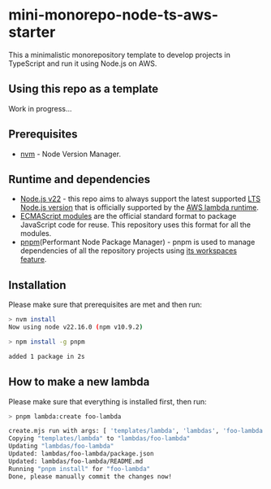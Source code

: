 # mini-monorepo-node-ts-aws-starter

This a minimalistic monorepository template to develop projects in TypeScript and run it using Node.js on AWS.


## Using this repo as a template

Work in progress...


## Prerequisites

- [nvm](https://github.com/nvm-sh/nvm) - Node Version Manager.


## Runtime and dependencies

- [Node.js v22](https://nodejs.org/docs/latest-v22.x/api/index.html) - this repo aims to always support the latest supported [LTS Node.js version](https://nodejs.org/en/about/previous-releases) that is officially supported by the [AWS lambda runtime](https://docs.aws.amazon.com/lambda/latest/dg/lambda-runtimes.html).
- [ECMAScript modules](https://nodejs.org/docs/latest-v22.x/api/esm.html#introduction) are the official standard format to package JavaScript code for reuse. This repository uses this format for all the modules.
- [pnpm](https://github.com/pnpm/pnpm)(Performant Node Package Manager) - pnpm is used to manage dependencies of all the repository projects using [its workspaces feature](https://pnpm.io/workspaces).


## Installation

Please make sure that prerequisites are met and then run:

```sh
> nvm install
Now using node v22.16.0 (npm v10.9.2)

> npm install -g pnpm

added 1 package in 2s
```


## How to make a new lambda

Please make sure that everything is installed first, then run:

```sh
> pnpm lambda:create foo-lambda

create.mjs run with args: [ 'templates/lambda', 'lambdas', 'foo-lambda' ]
Copying "templates/lambda" to "lambdas/foo-lambda"
Updating "lambdas/foo-lambda"
Updated: lambdas/foo-lambda/package.json
Updated: lambdas/foo-lambda/README.md
Running "pnpm install" for "foo-lambda"
Done, please manually commit the changes now!
```
